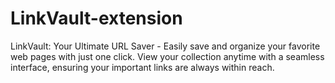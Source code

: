 # LinkVault-extension
LinkVault: Your Ultimate URL Saver -  Easily save and organize your favorite web pages with just one click. View your collection anytime with a seamless interface, ensuring your important links are always within reach.
